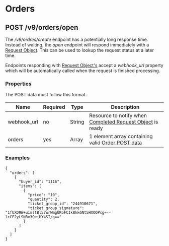 # Orders

<!-- toc -->

## POST /v9/orders/open

The */v9/ordres/create* endpoint has a potentially long response time.
Instead of waiting, the *open* endpoint will respond immediately with a  [Request Object][RequestObject].
This can be used to lookup the request status at a later time.

Endpoints responding with [Request Object's][RequestObject] accept a *webhook_url* property which will be automatically called when the request is finished processing.

### Properties

The POST data must follow this format.

| Name        | Required | Type | Description                                                                |
|-------------|----------|------|----------------------------------------------------------------------------|
| webhook_url | no       | String | Resource to notify when [Completed Request Object][RequestObject] is ready |
| orders      | yes      | Array |1 element array containing valid [Order POST data][OrderEndpoint]          |

[RequestObject]: https://ticketevolution.gitbooks.io/api-documentation/content/Chapters/request_object.html
[OrderEndpoint]: https://ticketevolution.atlassian.net/wiki/pages/viewpage.action?pageId=9994275

### Examples

```
{
  "orders": [
    {
      "buyer_id": "1116",
      "items": [
        {
          "price": "10",
          "quantity": 2,
          "ticket_group_id": "244910671",
          "ticket_group_signature": "1fUXD9W+uimltBl57wrWmgUKoFCIk8kkGNt5HXOOPcg=--lcCF2yLSNRx3QeiHY4SI/g=="
        }
      ]
    }
  ]
}
```